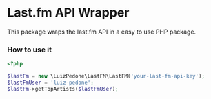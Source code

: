 # Last.fm API Wrapper

This package wraps the last.fm API in a easy to use PHP package.

### How to use it

```php
<?php

$lastFm = new \LuizPedone\LastFM\LastFM('your-last-fm-api-key');
$lastFmUser = 'luiz-pedone';
$lastFm->getTopArtists($lastFmUser);
```